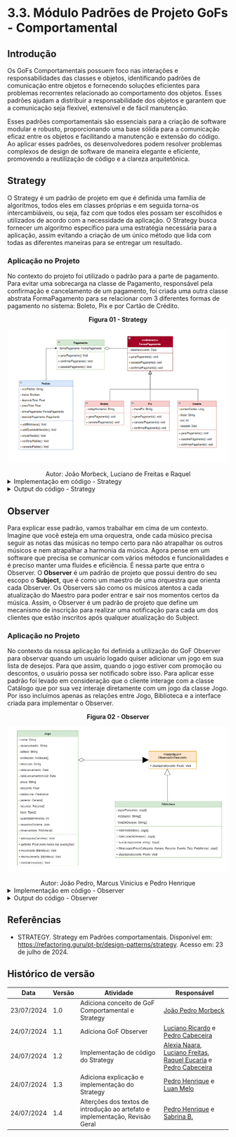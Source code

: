 # 3.3. Módulo Padrões de Projeto GoFs - Comportamental

## Introdução

Os GoFs Comportamentais possuem foco nas interações e responsabilidades das classes e objetos, identificando padrões de comunicação entre objetos e fornecendo soluções eficientes para problemas recorrentes relacionado ao comportamento dos objetos.  Esses padrões ajudam a distribuir a responsabilidade dos objetos e garantem que a comunicação seja flexível, extensível e de fácil manutenção.

Esses padrões comportamentais são essenciais para a criação de software modular e robusto, proporcionando uma base sólida para a comunicação eficaz entre os objetos e facilitando a manutenção e extensão do código. Ao aplicar esses padrões, os desenvolvedores podem resolver problemas complexos de design de software de maneira elegante e eficiente, promovendo a reutilização de código e a clareza arquitetônica.

## Strategy

O Strategy é um padrão de projeto em que é definida uma família de algoritmos, todos eles em classes próprias e em seguida torna-os intercambiáveis, ou seja, faz com que todos eles possam ser escolhidos e utilizados de acordo com a necessidade da aplicação. O Strategy busca fornecer um algoritmo específico para uma estratégia necessária para a aplicação, assim evitando a criação de um único método que lida com todas as diferentes maneiras para se entregar um resultado.

### Aplicação no Projeto

No contexto do projeto foi utilizado o padrão para a parte de pagamento. Para evitar uma sobrecarga na classe de Pagamento, responsável pela confirmação e cancelamento de um pagamento, foi criada uma outra classe abstrata FormaPagamento para se relacionar com 3 diferentes formas de pagamento no sistema: Boleto, Pix e por Cartão de Crédito.

<center><strong>Figura 01 - Strategy</strong></center>

<center>

![Strategy Diagrama](../assets/gof/strategy_diagrama.png)

</center>

<div style="text-align:center;">
Autor: João Morbeck, Luciano de Freitas e Raquel
</div>

<details>
    <summary>Implementação em código - Strategy</summary>

<b>
Código pedido.js
</b>

![Strategy Pedido](../assets/gof/strategy_pedido.png)

<b>
Código pagamento.js
</b>

![Strategy Pagamento](../assets/gof/strategy_pagamento.png)

<b>
Código formaPagamento.js
</b>

![Strategy Forma de Pagamento](../assets/gof/strategy_formaPagamento.png)

<b>
Código boleto.js
</b>

![Strategy Boleto](../assets/gof/strategy_boleto.png)

<b>
Código pix.js
</b>

![Strategy Pix](../assets/gof/strategy_pix.png)

<b>
Código credito.js
</b>

![Strategy Credito](../assets/gof/strategy_credito.png)

</details>

<details>
    <summary>Output do código - Strategy</summary>

Para testarmos os códigos implementados, criamos um arquivo teste.js com as informações necessárias para o teste. Veja a seguir nas imagens as saídas:

<b>
Resultado pagamento por Boleto
</b>

![Strategy Boleto](../assets/gof/strategy_run1.jpg)

<b>
Resultado pagamento por Crédito
</b>

![Strategy Boleto](../assets/gof/strategy_run2.jpg)

<b>
Resultado pagamento por Pix
</b>

![Strategy Boleto](../assets/gof/strategy_run3.jpg)

</details>

## Observer

Para explicar esse padrão, vamos trabalhar em cima de um contexto. Imagine que você esteja em uma orquestra, onde cada músico precisa seguir as notas das músicas no tempo certo para não atrapalhar os outros músicos e nem atrapalhar a harmonia da música. Agora pense em um software que precisa se comunicar com vários métodos e funcionalidades e é preciso manter uma fluides e eficiência. É nessa parte que entra o Observer. O **Observer** é um padrão de projeto que possui dentro do seu escopo o **Subject**, que é como um maestro de uma orquestra que orienta cada Observer. Os Observers são como os músicos atentos a cada atualização do Maestro para poder entrar e sair nos momentos certos da música. Assim, o Observer é um padrão de projeto que define um mecanismo de inscrição para realizar uma notificação para cada um dos clientes que estão inscritos após qualquer atualização do Subject.

### Aplicação no Projeto

No contexto da nossa aplicação foi definida a utilização do GoF Observer para observar quando um usuário logado quiser adicionar um jogo em sua lista de desejos. Para que assim, quando o jogo estiver com promoção ou descontos, o usuário possa ser notificado sobre isso. Para aplicar esse padrão foi levado em consideração que o cliente interage com a classe Catálogo que por sua vez interaje diretamente com um jogo da classe Jogo. Por isso incluímos apenas as relações entre Jogo, Biblioteca e a interface criada para implementar o Observer.

<center><strong>Figura 02 - Observer</strong></center>

<center>

![gof_observer](../assets/gof/observer.png)

</center>

<div style="text-align:center;">
Autor: João Pedro, Marcus Vinicius e Pedro Henrique
</div>

<details>

<summary> Implementação em código - Observer </summary>

![gof_observer](../assets/gof/observerCode.png)

</details>

<details>
    <summary>Output do código - Observer</summary>

![gof_observer](../assets/gof/observerRun.png)

</details>

## Referências

- STRATEGY. Strategy em Padrões comportamentais. Disponível em: <https://refactoring.guru/pt-br/design-patterns/strategy>. Acesso em: 23 de julho de 2024.

## Histórico de versão

| Data       | Versão | Atividade                                          | Responsável                                                                                                                                                                                                     |
| ---------- | ------ | -------------------------------------------------- | --------------------------------------------------------------------------------------------------------------------------------------------------------------------------------------------------------------- |
| 23/07/2024 | 1.0    | Adiciona conceito de GoF Comportamental e Strategy | [João Pedro Morbeck](https://github.com/uMorbeck)                                                                                                                                                               |
| 24/07/2024 | 1.1    | Adiciona GoF Observer                              | [Luciano Ricardo](https://github.com/l-ricardo) e [Pedro Cabeceira](https://github.com/pkbceira03)                                                                                                              |
| 24/07/2024 | 1.2    | Implementação de código do Strategy                | [Alexia Naara](https://github.com/alexianaa), [Luciano Freitas](https://github.com/luciano-freitas-melo), [Raquel Eucaria](https://github.com/raqueleucaria) e [Pedro Cabeceira](https://github.com/pkbceira03) |
| 24/07/2024 | 1.3    | Adiciona explicação e implementação do Strategy    | [Pedro Henrique](https://github.com/phmelosilva) e [Luan Melo](https://github.com/luanmq)                                                                                                                       |
| 24/07/2024 | 1.4    | Alterções dos textos de introdução ao artefato e implementação, Revisão Geral | [Pedro Henrique](https://github.com/phmelosilva) e [Sabrina B.](https://github.com/sabrinaberno) |